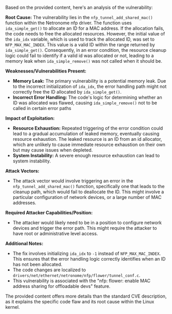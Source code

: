 Based on the provided content, here's an analysis of the vulnerability:

**Root Cause:**
The vulnerability lies in the `nfp_tunnel_add_shared_mac()` function within the Netronome nfp driver. The function uses `ida_simple_get()` to allocate an ID for a MAC address. If the allocation fails, the code needs to free the allocated resources. However, the initial value of the `ida_idx` variable, which is used to track the allocated ID, was set to `NFP_MAX_MAC_INDEX`. This value is a valid ID within the range returned by `ida_simple_get()`. Consequently, in an error condition, the resource cleanup logic could fail to identify if a valid id was allocated or not, leading to a memory leak when `ida_simple_remove()` was not called when it should be.

**Weaknesses/Vulnerabilities Present:**

*   **Memory Leak:** The primary vulnerability is a potential memory leak. Due to the incorrect initialization of `ida_idx`, the error handling path might not correctly free the ID allocated by `ida_simple_get()`.
*   **Incorrect Error Handling:** The code's logic for determining whether an ID was allocated was flawed, causing `ida_simple_remove()` not to be called in certain error paths

**Impact of Exploitation:**

*   **Resource Exhaustion:** Repeated triggering of the error condition could lead to a gradual accumulation of leaked memory, eventually causing resource exhaustion. The leaked resource is an ID from an id allocator, which are unlikely to cause immediate resource exhaustion on their own but may cause issues when depleted.
*   **System Instability:** A severe enough resource exhaustion can lead to system instability.

**Attack Vectors:**

*   The attack vector would involve triggering an error in the `nfp_tunnel_add_shared_mac()` function, specifically one that leads to the cleanup path, which would fail to deallocate the ID. This might involve a particular configuration of network devices, or a large number of MAC addresses.

**Required Attacker Capabilities/Position:**

*   The attacker would likely need to be in a position to configure network devices and trigger the error path. This might require the attacker to have root or administrative level access.

**Additional Notes:**

*   The fix involves initializing `ida_idx` to `-1` instead of `NFP_MAX_MAC_INDEX`. This ensures that the error handling logic correctly identifies when an ID has not been allocated.
*   The code changes are localized to `drivers/net/ethernet/netronome/nfp/flower/tunnel_conf.c`.
*   This vulnerability is associated with the "nfp: flower: enable MAC address sharing for offloadable devs" feature.

The provided content offers more details than the standard CVE description, as it explains the specific code flaw and its root cause within the Linux kernel.